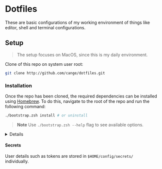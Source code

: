 # Dotfiles

These are basic configurations of my working environment of things like editor,
shell and terminal configurations.

## Setup

> The setup focuses on MacOS, since this is my daily environment.

Clone of this repo on system user root:

```sh
git clone http://github.com/cange/dotfiles.git
```

### Installation

Once the repo has been cloned, the required dependencies can be installed using
[Homebrew](https://brew.sh/). To do this, navigate to the root of the repo and
run the following command:

```sh
./bootstrap.zsh install # or uninstall
```

> **Note** Use `./bootstrap.zsh --help` flag to see available options.

<details>
  <summary>Details</summary>

Each tool directory can contain a `Brewfile` and a `links.prop` file for
symlinks. These files then contain individual settings of the particular tool.
The mapping of a `links.prop` definition is done by `<source>=<destination>`
assignment per line.

</details>

#### Secrets

User details such as tokens are stored in `$HOME/config/secrets/` individually.
